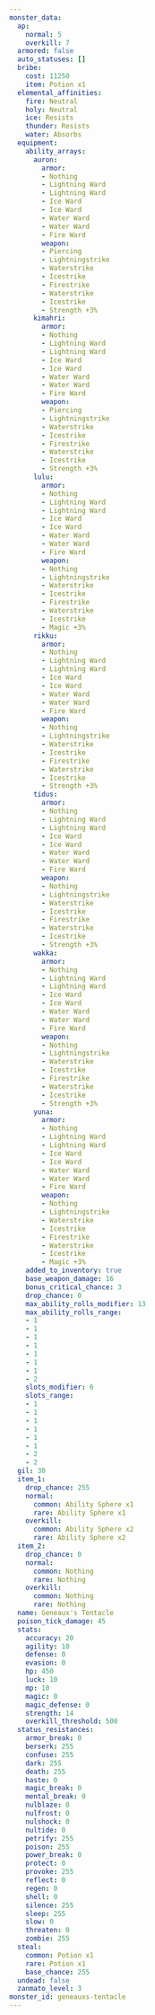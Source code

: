 ```yaml
---
monster_data:
  ap:
    normal: 5
    overkill: 7
  armored: false
  auto_statuses: []
  bribe:
    cost: 11250
    item: Potion x1
  elemental_affinities:
    fire: Neutral
    holy: Neutral
    ice: Resists
    thunder: Resists
    water: Absorbs
  equipment:
    ability_arrays:
      auron:
        armor:
        - Nothing
        - Lightning Ward
        - Lightning Ward
        - Ice Ward
        - Ice Ward
        - Water Ward
        - Water Ward
        - Fire Ward
        weapon:
        - Piercing
        - Lightningstrike
        - Waterstrike
        - Icestrike
        - Firestrike
        - Waterstrike
        - Icestrike
        - Strength +3%
      kimahri:
        armor:
        - Nothing
        - Lightning Ward
        - Lightning Ward
        - Ice Ward
        - Ice Ward
        - Water Ward
        - Water Ward
        - Fire Ward
        weapon:
        - Piercing
        - Lightningstrike
        - Waterstrike
        - Icestrike
        - Firestrike
        - Waterstrike
        - Icestrike
        - Strength +3%
      lulu:
        armor:
        - Nothing
        - Lightning Ward
        - Lightning Ward
        - Ice Ward
        - Ice Ward
        - Water Ward
        - Water Ward
        - Fire Ward
        weapon:
        - Nothing
        - Lightningstrike
        - Waterstrike
        - Icestrike
        - Firestrike
        - Waterstrike
        - Icestrike
        - Magic +3%
      rikku:
        armor:
        - Nothing
        - Lightning Ward
        - Lightning Ward
        - Ice Ward
        - Ice Ward
        - Water Ward
        - Water Ward
        - Fire Ward
        weapon:
        - Nothing
        - Lightningstrike
        - Waterstrike
        - Icestrike
        - Firestrike
        - Waterstrike
        - Icestrike
        - Strength +3%
      tidus:
        armor:
        - Nothing
        - Lightning Ward
        - Lightning Ward
        - Ice Ward
        - Ice Ward
        - Water Ward
        - Water Ward
        - Fire Ward
        weapon:
        - Nothing
        - Lightningstrike
        - Waterstrike
        - Icestrike
        - Firestrike
        - Waterstrike
        - Icestrike
        - Strength +3%
      wakka:
        armor:
        - Nothing
        - Lightning Ward
        - Lightning Ward
        - Ice Ward
        - Ice Ward
        - Water Ward
        - Water Ward
        - Fire Ward
        weapon:
        - Nothing
        - Lightningstrike
        - Waterstrike
        - Icestrike
        - Firestrike
        - Waterstrike
        - Icestrike
        - Strength +3%
      yuna:
        armor:
        - Nothing
        - Lightning Ward
        - Lightning Ward
        - Ice Ward
        - Ice Ward
        - Water Ward
        - Water Ward
        - Fire Ward
        weapon:
        - Nothing
        - Lightningstrike
        - Waterstrike
        - Icestrike
        - Firestrike
        - Waterstrike
        - Icestrike
        - Magic +3%
    added_to_inventory: true
    base_weapon_damage: 16
    bonus_critical_chance: 3
    drop_chance: 0
    max_ability_rolls_modifier: 13
    max_ability_rolls_range:
    - 1
    - 1
    - 1
    - 1
    - 1
    - 1
    - 1
    - 2
    slots_modifier: 6
    slots_range:
    - 1
    - 1
    - 1
    - 1
    - 1
    - 1
    - 2
    - 2
  gil: 30
  item_1:
    drop_chance: 255
    normal:
      common: Ability Sphere x1
      rare: Ability Sphere x1
    overkill:
      common: Ability Sphere x2
      rare: Ability Sphere x2
  item_2:
    drop_chance: 0
    normal:
      common: Nothing
      rare: Nothing
    overkill:
      common: Nothing
      rare: Nothing
  name: Geneaux's Tentacle
  poison_tick_damage: 45
  stats:
    accuracy: 20
    agility: 10
    defense: 0
    evasion: 0
    hp: 450
    luck: 10
    mp: 10
    magic: 0
    magic_defense: 0
    strength: 14
    overkill_threshold: 500
  status_resistances:
    armor_break: 0
    berserk: 255
    confuse: 255
    dark: 255
    death: 255
    haste: 0
    magic_break: 0
    mental_break: 0
    nulblaze: 0
    nulfrost: 0
    nulshock: 0
    nultide: 0
    petrify: 255
    poison: 255
    power_break: 0
    protect: 0
    provoke: 255
    reflect: 0
    regen: 0
    shell: 0
    silence: 255
    sleep: 255
    slow: 0
    threaten: 0
    zombie: 255
  steal:
    common: Potion x1
    rare: Potion x1
    base_chance: 255
  undead: false
  zanmato_level: 3
monster_id: geneauxs-tentacle
---
```

